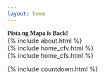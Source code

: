 ```yaml
---
layout: home
---
```

<section class="py-2 container-fluid" id="header">
<div class="display-2 pb-2 pt-1 text-center" style="font-family: Bantayog"><strong class="color-primary-1">Pista ng Mapa is Back!</strong></div>
<div class="container display-4 text-center pb-2" id="demo"></div>
</section>

<section class="py-4 container-fluid" id="about">
    {% include about.html %}
</section>

<section class="py-4 container-fluid bg-color-accent-2" id="volunteers">
    {% include home_cfv.html %}
</section>
    
<section class="py-4 container-fluid bg-color-accent-2" id="sponsors">
    {% include home_cfs.html %}
</section>

{% include countdown.html %}